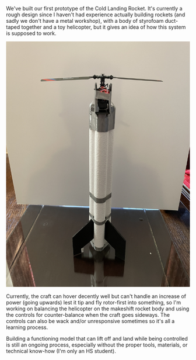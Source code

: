 We've built our first prototype of the Cold Landing Rocket. It's currently a rough design since I haven't had experience actually building rockets (and sadly we don't have a metal workshop), with a body of styrofoam duct-taped together and a toy helicopter, but it gives an idea of how this system is supposed to work. 

<img src="https://github.com/danjulsj/rotor-image-stuff/blob/main/IMG_9131.JPG"/>

Currently, the craft can hover decently well but can't handle an increase of power (going upwards) lest it tip and fly rotor-first into something, so I'm working on balancing the helicopter on the makeshift rocket body and using the controls for counter-balance when the craft goes sideways. The controls can also be wack and/or unresponsive sometimes so it's all a learning process. 

Building a functioning model that can lift off and land while being controlled is still an ongoing process, especially without the proper tools, materials, or technical know-how (I'm only an HS student).
